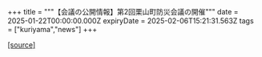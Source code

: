 +++
title = """【会議の公開情報】第2回栗山町防災会議の開催"""
date = 2025-01-22T00:00:00.000Z
expiryDate = 2025-02-06T15:21:31.563Z
tags = ["kuriyama","news"]
+++


[[source]](https://www.town.kuriyama.hokkaido.jp/soshiki/28/30064.html)
